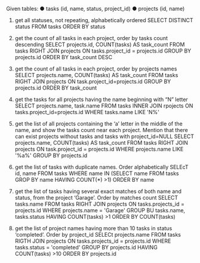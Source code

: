 Given tables: 
● tasks (id, name, status, project_id)
● projects (id, name)

1. get all statuses, not repeating, alphabetically ordered
SELECT DISTINCT status
FROM tasks
ORDER BY status

2. get the count of all tasks in each project, order by tasks count descending
SELECT projects.id, COUNT(tasks) AS task_count
FROM tasks RIGHT JOIN projects
ON tasks.project_id = projects.id
GROUP BY projects.id
ORDER BY task_count DESC

3. get the count of all tasks in each project, order by projects names
SELECT projects.name, COUNT(tasks) AS task_count
FROM tasks RIGHT JOIN projects
ON task.project_id=projects.id
GROUP BY projects.id
ORDER BY task_count

4. get the tasks for all projects having the name beginning with “N” letter
SELECT projects.name, task.name
FROM tasks INNER JOIN rpojects
ON tasks.project_id=projects.id
WHERE tasks.name LIKE 'N%'

5. get the list of all projects containing the ‘a’ letter in the middle of the name, and show the 
tasks count near each project. Mention that there can exist projects without tasks and 
tasks with project_id=NULL
SELECT projects.name, COUNT(tasks) AS task_count
FROM tasks RIGHT JOIN projects
ON task.project_id = projects.id
WHERE projects.name LIKE '%a%'
GROUP BY projects.id

6. get the list of tasks with duplicate names. Order alphabetically
SELEcT id, name
FROM tasks
WHERE name IN
(SELECT name FROM tasks GROP BY name HAVING COUNT(*) >1)
ORDER BY name

7. get the list of tasks having several exact matches of both name and status, from the 
project ‘Garage’. Order by matches count
SELECT tasks.name
FROM tasks RIGHT JOIN projects
ON tasks.projects_id = projects.id
WHERE projects.name = 'Garage' 
GROUP BU tasks.name, tasks.status
HAVING COUNT(tasks) >1
ORDER BY COUNT(tasks)

8. get the list of project names having more than 10 tasks in status ‘completed’. Order by 
project_id
SELECt  projects.name
FROM tasks RIGTH JOIN projects
ON tasks.projects_id = projects.id
WHERE tasks.status = 'completed'
GROUP BY projects.id HAVING COUNT(tasks) >10
ORDER BY projects.id

